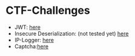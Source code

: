 # CTF-Challenges

- JWT: [here](./jwt)
- Insecure Deserialization: (not tested yet) [here](./unserialize)
- IP-Logger: [here](./ip-logger)
- Captcha:[here](./captcha)
